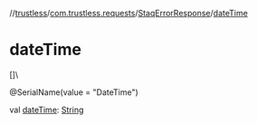 //[trustless](../../../index.md)/[com.trustless.requests](../index.md)/[StaqErrorResponse](index.md)/[dateTime](date-time.md)

# dateTime

[]\

@SerialName(value = &quot;DateTime&quot;)

val [dateTime](date-time.md): [String](https://kotlinlang.org/api/latest/jvm/stdlib/kotlin/-string/index.html)
